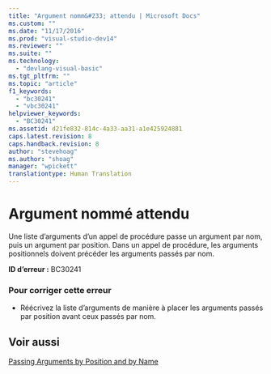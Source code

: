 ```yaml
---
title: "Argument nomm&#233; attendu | Microsoft Docs"
ms.custom: ""
ms.date: "11/17/2016"
ms.prod: "visual-studio-dev14"
ms.reviewer: ""
ms.suite: ""
ms.technology: 
  - "devlang-visual-basic"
ms.tgt_pltfrm: ""
ms.topic: "article"
f1_keywords: 
  - "bc30241"
  - "vbc30241"
helpviewer_keywords: 
  - "BC30241"
ms.assetid: d21fe832-814c-4a33-aa31-a1e425924881
caps.latest.revision: 8
caps.handback.revision: 8
author: "stevehoag"
ms.author: "shoag"
manager: "wpickett"
translationtype: Human Translation
---
```

# Argument nomm&#233; attendu
Une liste d’arguments d’un appel de procédure passe un argument par nom, puis un argument par position. Dans un appel de procédure, les arguments positionnels doivent précéder les arguments passés par nom.  
  
 **ID d’erreur :** BC30241  
  
### Pour corriger cette erreur  
  
-   Réécrivez la liste d’arguments de manière à placer les arguments passés par position avant ceux passés par nom.  
  
## Voir aussi  
 [Passing Arguments by Position and by Name](../../visual-basic/programming-guide/language-features/procedures/passing-arguments-by-position-and-by-name.md)